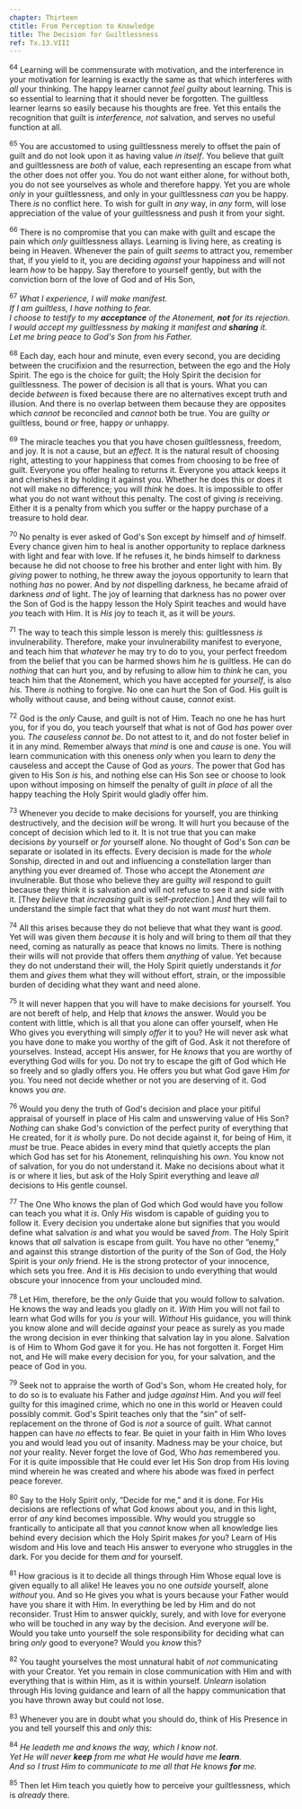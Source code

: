 ```yaml
---
chapter: Thirteen
ctitle: From Perception to Knowledge
title: The Decision for Guiltlessness
ref: Tx.13.VIII
---
```


<sup>64</sup> Learning will be commensurate with motivation, and the interference
in your motivation for learning is exactly the same as that which
interferes with *all* your thinking. The happy learner cannot *feel*
*guilty* about learning. This is so essential to learning that it should
never be forgotten. The guiltless learner learns so easily because his
thoughts are free. Yet this entails the recognition that guilt is
*interference, not* salvation, and serves no useful function at all.

<sup>65</sup> You are accustomed to using guiltlessness merely to offset the pain
of guilt and do not look upon it as having value *in itself*. You
believe that guilt and guiltlessness are *both* of value, each
representing an escape from what the other does not offer you. You do
not want either alone, for without both, you do not see yourselves as
whole and therefore happy. Yet you are whole *only* in your
guiltlessness, and only in your guiltlessness *can* you be happy. There
*is* no conflict here. To wish for guilt in *any* way, in *any* form,
will lose appreciation of the value of your guiltlessness and push it
from your sight.

<sup>66</sup> There is no compromise that you can make with guilt and escape the
pain which *only* guiltlessness allays. Learning is living here, as
creating is being in Heaven. Whenever the pain of guilt *seems* to
attract you, remember that, if you yield to it, you are deciding
*against* your happiness and will not learn *how* to be happy. Say
therefore to yourself gently, but with the conviction born of the love
of God and of His Son,

<sup>67</sup> *What I experience, I will make manifest.<br/>
If I am guiltless, I have nothing to fear.<br/>
I choose to testify to my **acceptance** of
the Atonement, **not** for its rejection.<br/>
I would accept my guiltlessness by making it manifest and **sharing** it.<br/>
Let me bring peace to God's Son from his Father.*

<sup>68</sup> Each day, each hour and minute, even every second, you are deciding
between the crucifixion and the resurrection, between the ego and the
Holy Spirit. The ego is the choice for guilt; the Holy Spirit the
decision for guiltlessness. The power of decision is all that is yours.
What you can decide *between* is fixed because there are no alternatives
except truth and illusion. And there is no overlap between them because
they are opposites which *cannot* be reconciled and *cannot* both be
true. You are guilty *or* guiltless, bound *or* free, happy *or*
unhappy.

<sup>69</sup> The miracle teaches you that you have chosen guiltlessness, freedom,
and joy. It is not a cause, but an *effect*. It is the natural result of
choosing right, attesting to your happiness that comes from choosing to
be free of guilt. Everyone you offer healing to returns it. Everyone you
attack keeps it and cherishes it by holding it against you. Whether he
does this or does it not will make no difference; you will *think* he
does. It is impossible to offer what you do not want without this
penalty. The cost of giving *is* receiving. Either it is a penalty from
which you suffer or the happy purchase of a treasure to hold dear.

<sup>70</sup> No penalty is ever asked of God's Son except *by* himself and *of*
himself. Every chance given him to heal is another opportunity to
replace darkness with light and fear with love. If he refuses it, he
binds himself to darkness because he did not choose to free his brother
and enter light with him. By *giving* power to nothing, he threw away
the joyous opportunity to learn that nothing *has* no power. And by
*not* dispelling darkness, he became afraid of darkness *and* of light.
The joy of learning that darkness has no power over the Son of God is
the happy lesson the Holy Spirit teaches and would have *you* teach with
Him. It is *His* joy to teach it, as it will be *yours.*

<sup>71</sup> The way to teach this simple lesson is merely this: guiltlessness
*is* invulnerability. Therefore, make your invulnerability manifest to
everyone, and teach him that *whatever* he may try to do to you, your
perfect freedom from the belief that you can be harmed shows him *he* is
guiltless. He can do *nothing* that can hurt you, and by refusing to
allow him to *think* he can, you teach him that the Atonement, which you
have accepted for *yourself*, is also *his.* There *is* nothing to
forgive. No one can hurt the Son of God. His guilt is wholly without
cause, and being without cause, *cannot* exist.

<sup>72</sup> God is the *only* Cause, and guilt is not of Him. Teach no one he has
hurt you, for if you do, you teach yourself that what is not of God
*has* power over you. *The causeless cannot be*. Do not attest to it,
and do not foster belief in it in any mind. Remember always that *mind*
is one and *cause* is one. You will learn communication with this
oneness *only* when you learn to *deny* the causeless and accept the
Cause of God as *yours*. The power that God has given to His Son *is*
his, and nothing else can His Son see or choose to look upon without
imposing on himself the penalty of guilt *in place* of all the happy
teaching the Holy Spirit would gladly offer him.

<sup>73</sup> Whenever you decide to make decisions for yourself, you are thinking
destructively, and the decision *will* be wrong. It will hurt you
because of the concept of decision which led to it. It is not true that
you can make decisions *by* yourself or *for* yourself alone. No thought
of God's Son *can* be separate or isolated in its effects. Every
decision is made for the *whole* Sonship, directed in and out and
influencing a constellation larger than anything you ever dreamed of.
Those who accept the Atonement *are* invulnerable. But those who believe
they are guilty *will* respond to guilt because they think it is
salvation and will not refuse to see it and side with it. \[They
*believe* that *increasing* guilt is self-*protection*.\] And they will
fail to understand the simple fact that what they do not want *must*
hurt them.

<sup>74</sup> All this arises because they do not believe that what they want is
*good*. Yet will was given them *because* it is holy and will bring to
them *all* that they need, coming as naturally as peace that knows no
limits. There is nothing their wills will not provide that offers them
*anything* of value. Yet because they do not understand their will, the
Holy Spirit quietly understands it *for* them and *gives* them what they
will without effort, strain, or the impossible burden of deciding what
they want and need alone.

<sup>75</sup> It will never happen that you will have to make decisions for
yourself. You are not bereft of help, and Help that *knows* the answer.
Would you be content with little, which is all that you alone can offer
yourself, when He Who gives you everything will simply *offer* it to
you? He will never ask what you have done to make you worthy of the gift
of God. Ask it not therefore of yourselves. Instead, accept His answer,
for He *knows* that you are worthy of everything God wills for you. Do
not try to escape the gift of God which He so freely and so gladly
offers you. He offers you but what God gave Him *for* you. You need not
decide whether or not you are deserving of it. God knows you *are.*

<sup>76</sup> Would you deny the truth of God's decision and place your pitiful
appraisal of yourself in place of His calm and unswerving value of His
Son? *Nothing* can shake God's conviction of the perfect purity of
everything that He created, for it *is* wholly pure. Do not decide
against it, for being of Him, it *must* be true. Peace abides in every
mind that quietly accepts the plan which God has set for his Atonement,
relinquishing his *own*. You know not of salvation, for you do not
understand it. Make no decisions about what it is or where it lies, but
ask of the Holy Spirit everything and leave *all* decisions to His
gentle counsel.

<sup>77</sup> The One Who knows the plan of God which God would have you follow can
teach you what it *is*. Only *His* wisdom is capable of guiding you to
follow it. Every decision you undertake alone but signifies that you
would define what salvation *is* and what you would be saved *from*. The
Holy Spirit knows that *all* salvation is escape from guilt. You have no
other “enemy,” and against this strange distortion of the purity of the
Son of God, the Holy Spirit is your *only* friend. He is the strong
protector of your innocence, which sets you free. And it is *His*
decision to undo everything that would obscure your innocence from your
unclouded mind.

<sup>78</sup> Let Him, therefore, be the *only* Guide that you would follow to
salvation. He knows the way and leads you gladly on it. *With* Him you
will not fail to learn what God wills for you *is* your will. *Without*
His guidance, you will think you know alone and will decide *against*
your peace as surely as you made the wrong decision in ever thinking
that salvation lay in you alone. Salvation is of Him to Whom God gave it
for you. He has not forgotten it. Forget Him not, and He will make every
decision for you, for your salvation, and the peace of God in you.

<sup>79</sup> Seek not to appraise the worth of God's Son, whom He created holy,
for to do so is to evaluate his Father and judge *against* Him. And you
*will* feel guilty for this imagined crime, which no one in this world
or Heaven could possibly commit. God's Spirit teaches only that the
“sin” of self-replacement on the throne of God is *not* a source of
guilt. What cannot happen can have *no* effects to fear. Be quiet in
your faith in Him Who loves you and would lead you out of insanity.
Madness may be your choice, but *not* your reality. Never forget the
love of God, Who *has* remembered you. For it is quite impossible that
He could ever let His Son drop from His loving mind wherein he was
created and where his abode was fixed in perfect peace forever.

<sup>80</sup> Say to the Holy Spirit only, “Decide for me,” and it is done. For His
decisions are reflections of what God *knows* about you, and in this
light, error of *any* kind becomes impossible. Why would you struggle so
frantically to anticipate all that you *cannot* know when all knowledge
lies behind every decision which the Holy Spirit makes *for* you? Learn
of His wisdom and His love and teach His answer to everyone who
struggles in the dark. For you decide for them *and* for yourself.

<sup>81</sup> How gracious is it to decide all things through Him Whose equal love
is given equally to all alike! He leaves you no one *outside* yourself,
alone *without* you. And so He gives you what is yours because your
Father would have you share it with Him. In everything be led by Him and
do not reconsider. Trust Him to answer quickly, surely, and with love
for everyone who will be touched in any way by the decision. And
everyone *will* be. Would you take unto yourself the sole responsibility
for deciding what can bring *only* good to everyone? Would you *know*
this?

<sup>82</sup> You taught yourselves the most unnatural habit of *not* communicating
with your Creator. Yet you remain in close communication with Him and
with everything that is within Him, as it is within yourself. *Unlearn*
isolation through His loving guidance and learn of all the happy
communication that you have thrown away but could not lose.

<sup>83</sup> Whenever you are in doubt what you should do, think of His Presence
in you and tell yourself this and *only* this:

<sup>84</sup> *He leadeth me and knows the way, which I know not.<br/>
Yet He will never **keep** from me what He would have me **learn**.<br/>
And so I trust Him to communicate to me all that He knows **for** me.*

<sup>85</sup> Then let Him teach you quietly how to perceive your guiltlessness,
which is *already* there.

